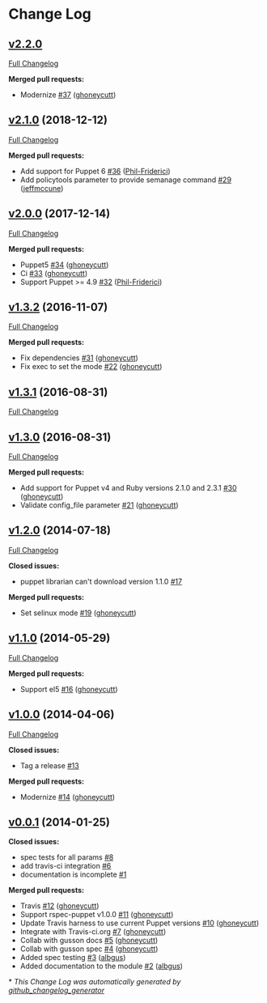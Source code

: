 # Change Log

## [v2.2.0](https://github.com/ghoneycutt/puppet-module-selinux/tree/v2.2.0)

[Full Changelog](https://github.com/ghoneycutt/puppet-module-selinux/compare/v2.1.0...v2.2.0)

**Merged pull requests:**

- Modernize [\#37](https://github.com/ghoneycutt/puppet-module-selinux/pull/37) ([ghoneycutt](https://github.com/ghoneycutt))

## [v2.1.0](https://github.com/ghoneycutt/puppet-module-selinux/tree/v2.1.0) (2018-12-12)
[Full Changelog](https://github.com/ghoneycutt/puppet-module-selinux/compare/v2.0.0...v2.1.0)

**Merged pull requests:**

- Add support for Puppet 6 [\#36](https://github.com/ghoneycutt/puppet-module-selinux/pull/36) ([Phil-Friderici](https://github.com/Phil-Friderici))
- Add policytools parameter to provide semanage command [\#29](https://github.com/ghoneycutt/puppet-module-selinux/pull/29) ([jeffmccune](https://github.com/jeffmccune))

## [v2.0.0](https://github.com/ghoneycutt/puppet-module-selinux/tree/v2.0.0) (2017-12-14)
[Full Changelog](https://github.com/ghoneycutt/puppet-module-selinux/compare/v1.3.2...v2.0.0)

**Merged pull requests:**

- Puppet5 [\#34](https://github.com/ghoneycutt/puppet-module-selinux/pull/34) ([ghoneycutt](https://github.com/ghoneycutt))
- Ci [\#33](https://github.com/ghoneycutt/puppet-module-selinux/pull/33) ([ghoneycutt](https://github.com/ghoneycutt))
- Support Puppet \>= 4.9 [\#32](https://github.com/ghoneycutt/puppet-module-selinux/pull/32) ([Phil-Friderici](https://github.com/Phil-Friderici))

## [v1.3.2](https://github.com/ghoneycutt/puppet-module-selinux/tree/v1.3.2) (2016-11-07)
[Full Changelog](https://github.com/ghoneycutt/puppet-module-selinux/compare/v1.3.1...v1.3.2)

**Merged pull requests:**

- Fix dependencies [\#31](https://github.com/ghoneycutt/puppet-module-selinux/pull/31) ([ghoneycutt](https://github.com/ghoneycutt))
- Fix exec to set the mode [\#22](https://github.com/ghoneycutt/puppet-module-selinux/pull/22) ([ghoneycutt](https://github.com/ghoneycutt))

## [v1.3.1](https://github.com/ghoneycutt/puppet-module-selinux/tree/v1.3.1) (2016-08-31)
[Full Changelog](https://github.com/ghoneycutt/puppet-module-selinux/compare/v1.3.0...v1.3.1)

## [v1.3.0](https://github.com/ghoneycutt/puppet-module-selinux/tree/v1.3.0) (2016-08-31)
[Full Changelog](https://github.com/ghoneycutt/puppet-module-selinux/compare/v1.2.0...v1.3.0)

**Merged pull requests:**

- Add support for Puppet v4 and Ruby versions 2.1.0 and 2.3.1 [\#30](https://github.com/ghoneycutt/puppet-module-selinux/pull/30) ([ghoneycutt](https://github.com/ghoneycutt))
- Validate config\_file parameter [\#21](https://github.com/ghoneycutt/puppet-module-selinux/pull/21) ([ghoneycutt](https://github.com/ghoneycutt))

## [v1.2.0](https://github.com/ghoneycutt/puppet-module-selinux/tree/v1.2.0) (2014-07-18)
[Full Changelog](https://github.com/ghoneycutt/puppet-module-selinux/compare/v1.1.0...v1.2.0)

**Closed issues:**

- puppet librarian can't download version 1.1.0 [\#17](https://github.com/ghoneycutt/puppet-module-selinux/issues/17)

**Merged pull requests:**

- Set selinux mode [\#19](https://github.com/ghoneycutt/puppet-module-selinux/pull/19) ([ghoneycutt](https://github.com/ghoneycutt))

## [v1.1.0](https://github.com/ghoneycutt/puppet-module-selinux/tree/v1.1.0) (2014-05-29)
[Full Changelog](https://github.com/ghoneycutt/puppet-module-selinux/compare/v1.0.0...v1.1.0)

**Merged pull requests:**

- Support el5 [\#16](https://github.com/ghoneycutt/puppet-module-selinux/pull/16) ([ghoneycutt](https://github.com/ghoneycutt))

## [v1.0.0](https://github.com/ghoneycutt/puppet-module-selinux/tree/v1.0.0) (2014-04-06)
[Full Changelog](https://github.com/ghoneycutt/puppet-module-selinux/compare/v0.0.1...v1.0.0)

**Closed issues:**

- Tag a release [\#13](https://github.com/ghoneycutt/puppet-module-selinux/issues/13)

**Merged pull requests:**

- Modernize [\#14](https://github.com/ghoneycutt/puppet-module-selinux/pull/14) ([ghoneycutt](https://github.com/ghoneycutt))

## [v0.0.1](https://github.com/ghoneycutt/puppet-module-selinux/tree/v0.0.1) (2014-01-25)
**Closed issues:**

- spec tests for all params [\#8](https://github.com/ghoneycutt/puppet-module-selinux/issues/8)
- add travis-ci integration [\#6](https://github.com/ghoneycutt/puppet-module-selinux/issues/6)
- documentation is incomplete [\#1](https://github.com/ghoneycutt/puppet-module-selinux/issues/1)

**Merged pull requests:**

- Travis [\#12](https://github.com/ghoneycutt/puppet-module-selinux/pull/12) ([ghoneycutt](https://github.com/ghoneycutt))
- Support rspec-puppet v1.0.0 [\#11](https://github.com/ghoneycutt/puppet-module-selinux/pull/11) ([ghoneycutt](https://github.com/ghoneycutt))
- Update Travis harness to use current Puppet versions [\#10](https://github.com/ghoneycutt/puppet-module-selinux/pull/10) ([ghoneycutt](https://github.com/ghoneycutt))
- Integrate with Travis-ci.org [\#7](https://github.com/ghoneycutt/puppet-module-selinux/pull/7) ([ghoneycutt](https://github.com/ghoneycutt))
- Collab with gusson docs [\#5](https://github.com/ghoneycutt/puppet-module-selinux/pull/5) ([ghoneycutt](https://github.com/ghoneycutt))
- Collab with gusson spec [\#4](https://github.com/ghoneycutt/puppet-module-selinux/pull/4) ([ghoneycutt](https://github.com/ghoneycutt))
- Added spec testing [\#3](https://github.com/ghoneycutt/puppet-module-selinux/pull/3) ([albgus](https://github.com/albgus))
- Added documentation to the module [\#2](https://github.com/ghoneycutt/puppet-module-selinux/pull/2) ([albgus](https://github.com/albgus))



\* *This Change Log was automatically generated by [github_changelog_generator](https://github.com/skywinder/Github-Changelog-Generator)*
